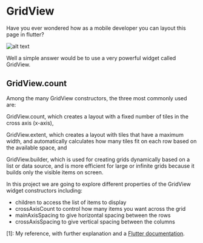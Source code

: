 # GridView

Have you ever wondered how as a mobile developer you can layout this page in flutter?

![alt text](https://images-pw.pixieset.com/elementfield/329386163/2-3bc29ac8-1500.png)

Well a simple answer would be to use a very powerful widget called GridView.

## GridView.count

Among the many GridView constructors, the three most commonly used are:

GridView.count, which creates a layout with a fixed number of tiles in the cross axis (x-axis),

GridView.extent, which creates a layout with tiles that have a maximum width, and automatically calculates how many tiles fit on each row based on the available space, and

GridView.builder, which is used for creating grids dynamically based on a list or data source, and is more efficient for large or infinite grids because it builds only the visible items on screen.

In this project we are going to explore different properties of the GridView widget constructors including:

- children to access the list of items to display
- crossAxisCount to control how many items you want across the grid
- mainAxisSpacing to give horizontal spacing between the rows
- crossAxisSpacing to give vertical spacing between the columns

[1]: My reference, with further explanation and a [Flutter documentation](https://docs.flutter.dev/).
